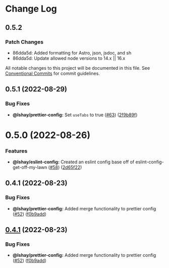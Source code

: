 # Change Log

## 0.5.2

### Patch Changes

- 86dda5d: Added formatting for Astro, json, jsdoc, and sh
- 86dda5d: Update allowed node versions to 14.x || 16.x

All notable changes to this project will be documented in this file.
See [Conventional Commits](https://conventionalcommits.org) for commit guidelines.

## 0.5.1 (2022-08-29)

### Bug Fixes

- **@lshay/prettier-config:** Set `useTabs` to true ([#63](https://github.com/LukeShay/npm/issues/63)) ([2f9b89f](https://github.com/LukeShay/npm/commit/2f9b89fbff8c5b535d77358744843b804fd938eb))

# 0.5.0 (2022-08-26)

### Features

- **@lshay/eslint-config:** Created an eslint config base off of eslint-config-get-off-my-lawn ([#58](https://github.com/LukeShay/npm/issues/58)) ([2d65f22](https://github.com/LukeShay/npm/commit/2d65f22066a7a3bed2cef463a956de5e840e0273))

## 0.4.1 (2022-08-23)

### Bug Fixes

- **@lshay/prettier-config:** Added merge functionality to prettier config ([#52](https://github.com/LukeShay/npm/issues/52)) ([f0b9add](https://github.com/LukeShay/npm/commit/f0b9add6e3a5f5e294994012b986eaa6fff2c586))

## [0.4.1](https://github.com/LukeShay/npm/compare/v0.4.0...v0.4.1) (2022-08-23)

### Bug Fixes

- **@lshay/prettier-config:** Added merge functionality to prettier config ([#52](https://github.com/LukeShay/npm/issues/52)) ([f0b9add](https://github.com/LukeShay/npm/commit/f0b9add6e3a5f5e294994012b986eaa6fff2c586))

